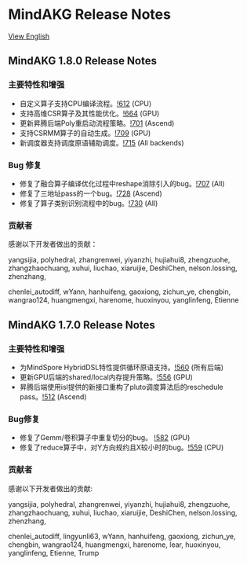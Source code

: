 # MindAKG Release Notes

[View English](./RELEASE.md)

## MindAKG 1.8.0 Release Notes

### 主要特性和增强

* 自定义算子支持CPU编译流程。[!612](https://gitee.com/mindspore/akg/pulls/612) (CPU)
* 支持高维CSR算子及其性能优化。[!664](https://gitee.com/mindspore/akg/pulls/664) (GPU)
* 更新昇腾后端Poly重启动流程策略。[!701](https://gitee.com/mindspore/akg/pulls/701) (Ascend)
* 支持CSRMM算子的自动生成。[!709](https://gitee.com/mindspore/akg/pulls/709) (GPU)
* 新调度器支持调度原语辅助调度。[!715](https://gitee.com/mindspore/akg/pulls/715) (All backends)

### Bug 修复

* 修复了融合算子编译优化过程中reshape消除引入的bug。[!707](https://gitee.com/mindspore/akg/pulls/707) (All)
* 修复了三地址pass的一个bug。[!728](https://gitee.com/mindspore/akg/pulls/728) (Ascend)
* 修复了算子类别识别流程中的bug。[!730](https://gitee.com/mindspore/akg/pulls/730) (All)

### 贡献者

感谢以下开发者做出的贡献：

yangsijia, polyhedral, zhangrenwei, yiyanzhi, hujiahui8, zhengzuohe, zhangzhaochuang, xuhui, liuchao, xiaruijie, DeshiChen, nelson.lossing, zhenzhang,

chenlei_autodiff, wYann, hanhuifeng, gaoxiong, zichun_ye, chengbin, wangrao124, huangmengxi, harenome, huoxinyou, yanglinfeng, Etienne

## MindAKG 1.7.0 Release Notes

### 主要特性和增强

* 为MindSpore HybridDSL特性提供循环原语支持。[!560](https://gitee.com/mindspore/akg/pulls/560) (所有后端)
* 更新GPU后端的shared/local内存提升策略。[!556](https://gitee.com/mindspore/akg/pulls/556) (GPU)
* 昇腾后端使用isl提供的新接口重构了pluto调度算法后的reschedule pass。[!512](https://gitee.com/mindspore/akg/pulls/512) (Ascend)

### Bug修复

* 修复了Gemm/卷积算子中重复切分的bug。 [!582](https://gitee.com/mindspore/akg/pulls/582) (GPU)
* 修复了reduce算子中，对Y方向规约且X较小时的bug。[!559](https://gitee.com/mindspore/akg/pulls/559) (CPU)

### 贡献者

感谢以下开发者做出的贡献:

yangsijia, polyhedral, zhangrenwei, yiyanzhi, hujiahui8, zhengzuohe, zhangzhaochuang, xuhui, liuchao, xiaruijie, DeshiChen, nelson.lossing, zhenzhang,

chenlei_autodiff, lingyunli63, wYann, hanhuifeng, gaoxiong, zichun_ye, chengbin, wangrao124, huangmengxi, harenome, lear, huoxinyou, yanglinfeng, Etienne, Trump
